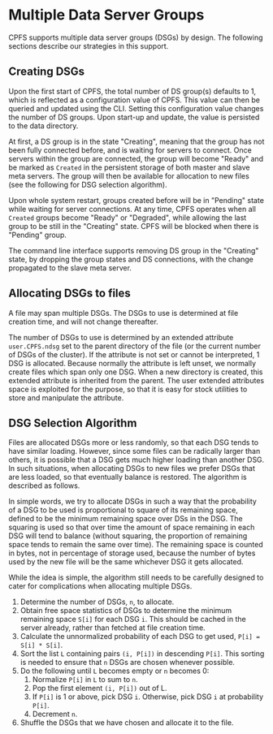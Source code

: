 # Multiple Data Server Groups #

CPFS supports multiple data server groups (DSGs) by design.  The
following sections describe our strategies in this support.

## Creating DSGs

Upon the first start of CPFS, the total number of DS group(s) defaults
to 1, which is reflected as a configuration value of CPFS.  This value
can then be queried and updated using the CLI.  Setting this
configuration value changes the number of DS groups.  Upon start-up
and update, the value is persisted to the data directory.

At first, a DS group is in the state "Creating", meaning that the
group has not been fully connected before, and is waiting for servers
to connect.  Once servers within the group are connected, the group
will become "Ready" and be marked as `Created` in the persistent
storage of both master and slave meta servers.  The group will then be
available for allocation to new files (see the following for DSG
selection algorithm).

Upon whole system restart, groups created before will be in "Pending"
state while waiting for server connections.  At any time, CPFS
operates when all `Created` groups become "Ready" or "Degraded", while
allowing the last group to be still in the "Creating" state.  CPFS
will be blocked when there is "Pending" group.

The command line interface supports removing DS group in the
"Creating" state, by dropping the group states and DS connections,
with the change propagated to the slave meta server.

## Allocating DSGs to files ##

A file may span multiple DSGs.  The DSGs to use is determined at file
creation time, and will not change thereafter.

The number of DSGs to use is determined by an extended attribute
`user.CPFS.ndsg` set to the parent directory of the file (or the
current number of DSGs of the cluster).  If the attribute is not set
or cannot be interpreted, 1 DSG is allocated.  Because normally the
attribute is left unset, we normally create files which span only one
DSG.  When a new directory is created, this extended attribute is
inherited from the parent.  The user extended attributes space is
exploited for the purpose, so that it is easy for stock utilities to
store and manipulate the attribute.

## DSG Selection Algorithm ##

Files are allocated DSGs more or less randomly, so that each DSG tends
to have similar loading.  However, since some files can be radically
larger than others, it is possible that a DSG gets much higher loading
than another DSG.  In such situations, when allocating DSGs to new
files we prefer DSGs that are less loaded, so that eventually balance
is restored.  The algorithm is described as follows.

In simple words, we try to allocate DSGs in such a way that the
probability of a DSG to be used is proportional to square of its
remaining space, defined to be the minimum remaining space over DSs in
the DSG.  The squaring is used so that over time the amount of space
remaining in each DSG will tend to balance (without squaring, the
proportion of remaining space tends to remain the same over time).
The remaining space is counted in bytes, not in percentage of storage
used, because the number of bytes used by the new file will be the
same whichever DSG it gets allocated.

While the idea is simple, the algorithm still needs to be carefully
designed to cater for complications when allocating multiple DSGs.

 1. Determine the number of DSGs, `n`, to allocate.
 2. Obtain free space statistics of DSGs to determine the minimum
    remaining space `S[i]` for each DSG `i`.  This should be cached in
    the server already, rather than fetched at file creation time.
 3. Calculate the unnormalized probability of each DSG to get used,
    `P[i] = S[i] * S[i]`.
 4. Sort the list `L` containing pairs `(i, P[i])` in descending
    `P[i]`.  This sorting is needed to ensure that `n` DSGs are chosen
    whenever possible.
 5. Do the following until `L` becomes empty or `n` becomes 0:
     1. Normalize `P[i]` in `L` to sum to `n`.
     2. Pop the first element `(i, P[i])` out of L.
     3. If `P[i]` is 1 or above, pick DSG `i`.  Otherwise, pick DSG
        `i` at probability `P[i]`.
     4. Decrement `n`.
 6. Shuffle the DSGs that we have chosen and allocate it to the file.
